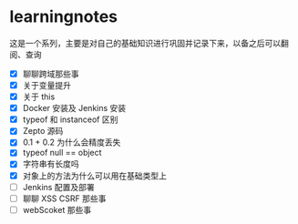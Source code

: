 # learningnotes

这是一个系列，主要是对自己的基础知识进行巩固并记录下来，以备之后可以翻阅、查询

- [x] 聊聊跨域那些事
- [x] 关于变量提升
- [x] 关于 this
- [x] Docker 安装及 Jenkins 安装
- [x] typeof 和 instanceof 区别
- [x] Zepto 源码
- [x] 0.1 + 0.2 为什么会精度丢失
- [x] typeof null == object
- [x] 字符串有长度吗
- [x] 对象上的方法为什么可以用在基础类型上
- [ ] Jenkins 配置及部署
- [ ] 聊聊 XSS CSRF 那些事
- [ ] webScoket 那些事
